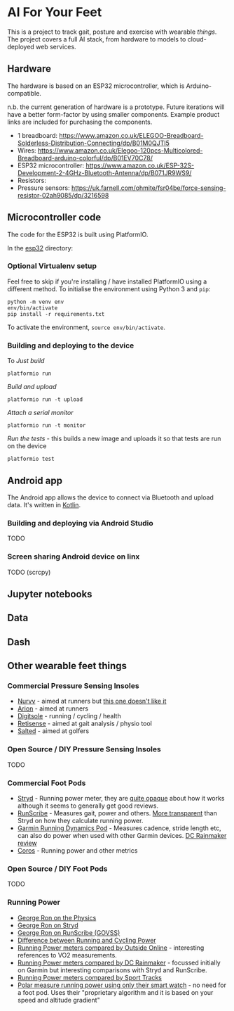 # AI For Your Feet

This is a project to track gait, posture and exercise with wearable _things_. The project covers a full AI stack, from hardware to models to cloud-deployed web services.

## Hardware

The hardware is based on an ESP32 microcontroller, which is Arduino-compatible.

n.b. the current generation of hardware is a prototype. Future iterations will have a better form-factor by using smaller components. Example product links are included for purchasing the components.

* 1 breadboard: https://www.amazon.co.uk/ELEGOO-Breadboard-Solderless-Distribution-Connecting/dp/B01M0QJTI5
* Wires: https://www.amazon.co.uk/Elegoo-120pcs-Multicolored-Breadboard-arduino-colorful/dp/B01EV70C78/
* ESP32 microcontroller: https://www.amazon.co.uk/ESP-32S-Development-2-4GHz-Bluetooth-Antenna/dp/B071JR9WS9/
* Resistors: 
* Pressure sensors: https://uk.farnell.com/ohmite/fsr04be/force-sensing-resistor-02ah9085/dp/3216598

## Microcontroller code

The code for the ESP32 is built using PlatformIO.

In the [esp32](esp32) directory:

### Optional Virtualenv setup

Feel free to skip if you're installing / have installed PlatformIO using a different method. To initialise the environment using Python 3 and `pip`:

```
python -m venv env
env/bin/activate
pip install -r requirements.txt
```

To activate the environment, `source env/bin/activate`.

### Building and deploying to the device

To *Just build*

```
platformio run
```

*Build and upload*

```
platformio run -t upload
```

*Attach a serial monitor*

```
platformio run -t monitor
```

*Run the tests* - this builds a new image and uploads it so that tests are run on the device

```
platformio test
```

## Android app

The Android app allows the device to connect via Bluetooth and upload data. It's written in [Kotlin](https://kotlinlang.org).

### Building and deploying via Android Studio

TODO

### Screen sharing Android device on linx

TODO (scrcpy)

## Jupyter notebooks

## Data

## Dash

## Other wearable feet things

### Commercial Pressure Sensing Insoles

* [Nurvv](https://www.nurvv.com/en-gb/) - aimed at runners but [this one doesn't like it](https://www.youtube.com/watch?v=bdbcMtIYq24)
* [Arion](https://www.arion.run/) - aimed at runners
* [Digitsole](https://www.digitsole.com/) - running / cycling / health
* [Retisense](https://retisense.com/) - aimed at gait analysis / physio tool
* [Salted](https://www.salted.ltd/insole) - aimed at golfers

### Open Source / DIY Pressure Sensing Insoles

TODO

### Commercial Foot Pods

* [Stryd](https://www.stryd.com/) - Running power meter, they are [quite opaque](https://support.stryd.com/hc/en-us/articles/115003992194-How-Does-Stryd-Measure-Power-) about how it works although it seems to generally get good reviews.
* [RunScribe](https://runscribe.com) - Measures gait, power and others. [More transparent](https://runscribe.com/power/) than Stryd on how they calculate running power.
* [Garmin Running Dynamics Pod](https://buy.garmin.com/en-GB/GB/p/561205) - Measures cadence, stride length etc, can also do power when used with other Garmin devices. [DC Rainmaker review](https://www.dcrainmaker.com/2017/12/garmin-running-power-good.html)
* [Coros](https://www.coros.com/pod.php) - Running power and other metrics

### Open Source / DIY Foot Pods

TODO

### Running Power

* [George Ron on the Physics](http://www.georgeron.com/2017/09/the-physics-of-running-power.html)
* [George Ron on Stryd](http://www.georgeron.com/2017/12/stryd-running-power-model.html)
* [George Ron on RunScribe (GOVSS)](http://www.georgeron.com/2017/11/the-govss-running-power-algorithm-and.html)
* [Difference between Running and Cycling Power](https://www.trainingpeaks.com/blog/the-differences-between-running-and-cycling-power/)
* [Running Power meters compared by Outside Online](https://www.outsideonline.com/2413011/running-power-meter-comparison-study) - interesting references to VO2 measurements.
* [Running Power meters compared by DC Rainmaker](https://www.dcrainmaker.com/2017/12/garmin-running-power-good.html) - focussed initially on Garmin but interesting comparisons with Stryd and RunScribe.
* [Running Power meters compared by Sport Tracks](https://sporttracks.mobi/blog/how-to-choose-a-running-power-meter)
* [Polar measure running power using only their smart watch](https://www.polar.com/uk-en/smart-coaching/running-power) - no need for a foot pod. Uses their "proprietary algorithm and it is based on your speed and altitude gradient"
